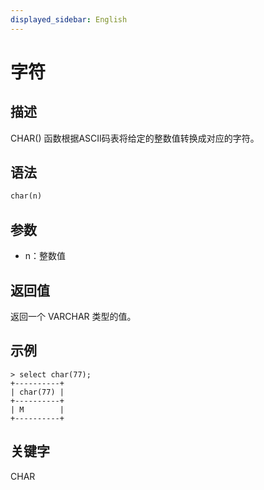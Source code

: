 ```yaml
---
displayed_sidebar: English
---
```


# 字符

## 描述

CHAR() 函数根据ASCII码表将给定的整数值转换成对应的字符。

## 语法

```Haskell
char(n)
```

## 参数

- n：整数值

## 返回值

返回一个 VARCHAR 类型的值。

## 示例

```Plain
> select char(77);
+----------+
| char(77) |
+----------+
| M        |
+----------+
```

## 关键字

CHAR
